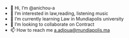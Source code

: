 - 👋 Hi, I’m @anichou-a
- 👀 I’m interested in law,reading, listening music 
- 🌱 I’m currently learning Law in Mundiapolis university
- 💞️ I’m looking to collaborate on Contract
- 📫 How to reach me a.adjoua@mundiapolis.ma

<!---
anichou-a/anichou-a is a ✨ special ✨ repository because its `README.md` (this file) appears on your GitHub profile.
You can click the Preview link to take a look at your changes.
--->
